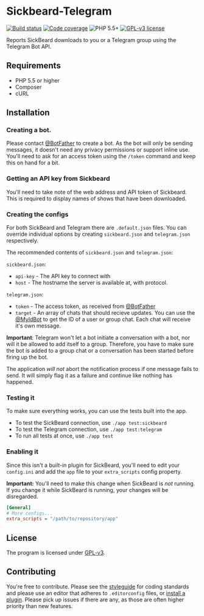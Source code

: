 # Sickbeard-Telegram

[![Build status][shield-build]][link-build]
[![Code coverage][shield-cover]][link-cover]
![PHP 5.5+][shield-php]
[![GPL-v3 license][shield-license]][license]

Reports SickBeard downloads to you or a Telegram group using the Telegram Bot
API.

## Requirements

 - PHP 5.5 or higher
 - Composer
 - cURL

## Installation

### Creating a bot.

Please contact [@BotFather][] to create a bot. As the bot will only be
sending messages, it doesn't need any privacy permissions or support inline use.
You'll need to ask for an access token using the `/token` command and keep this
on hand for a bit.

### Getting an API key from Sickbeard

You'll need to take note of the web address and API token of Sickbeard. This is
required to display names of shows that have been downloaded.

### Creating the configs

For both SickBeard and Telegram there are `.default.json` files. You can
override individual options by creating `sickbeard.json` and `telegram.json`
respectively.

The recommended contents of `sickbeard.json` and `telegram.json`:

`sickbeard.json`:
 -  `api-key` - The API key to connect with
 -  `host` - The hostname the server is available at, with protocol.

`telegram.json`:
 -  `token` - The access token, as received from [@BotFather][]
 -  `target` - An array of chats that should recieve updates. You can use the
    [@MyIdBot][] to get the ID of a user or group chat. Each chat will receive
    it's own message.

**Important**: Telegram won't let a bot initiate a conversation with a bot, nor
will it be allowed to add itself to a group. Therefore, you have to make sure
the bot is added to a group chat or a conversation has been started before
firing up the bot.

The application *will not* abort the notification process if one message fails
to send. It will simply flag it as a failure and continue like nothing has
happened.

### Testing it

To make sure everything works, you can use the tests built into the app.

 - To test the SickBeard connection, use `./app test:sickbeard`
 - To test the Telegram connection, use `./app test:telegram`
 - To run all tests at once, use `./app test`

### Enabling it

Since this isn't a built-in plugin for SickBeard, you'll need to edit your
`config.ini` and add the `app` file to your `extra_scripts` config property.

**Important:** You'll need to make this change when SickBeard is *not* running.
If you change it while SickBeard is running, your changes will be disregarded.

```ini
[General]
# More configs...
extra_scripts = "/path/to/repository/app"
```

## License

The program is licensed under [GPL-v3][license].

## Contributing

You're free to contribute. Please see the [styleguide][] for coding standards
and please use an editor that adheres to `.editorconfig` files, or
[install a plugin][editorconfig]. Please pick up issues if there are any, as
those are often higher priority than new features.

<!-- Shield images -->
[shield-build]: https://img.shields.io/travis/roelofr/Sickbeard-Telegram.svg
[shield-cover]: https://img.shields.io/coveralls/roelofr/Sickbeard-Telegram.svg
[shield-php]: https://img.shields.io/badge/PHP-5.5%2B-8892BF.svg
[shield-license]: https://img.shields.io/github/license/roelofr/Sickbeard-Telegram.svg

<!-- Shield links -->
[link-build]: https://travis,org/roelofr/Sickbeard-Telegram
[link-cover]: https://coveralls,com/github/roelofr/Sickbeard-Telegram

<!-- Telegram chats -->
[@BotFather]: https://telegram.me/BotFather
[@MyIdBot]: https://telegram.me/MyIdbot

<!-- Other links -->
[license]: LICENSE
[styleguide]: STYLEGUIDE.md
[editorconfig]: http://editorconfig.org/#download

